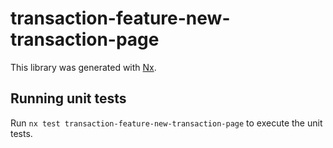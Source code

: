 # transaction-feature-new-transaction-page

This library was generated with [Nx](https://nx.dev).

## Running unit tests

Run `nx test transaction-feature-new-transaction-page` to execute the unit tests.
